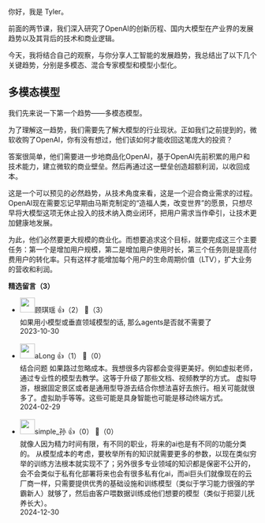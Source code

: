你好，我是 Tyler。

前面的两节课，我们深入研究了OpenAI的创新历程、国内大模型在产业界的发展趋势以及其背后的技术和商业逻辑。

今天，我将结合自己的观察，与你分享人工智能的发展趋势，我总结出了以下几个关键趋势，分别是多模态、混合专家模型和模型小型化。

## 多模态模型

我们先来说一下第一个趋势——多模态模型。

为了理解这一趋势，我们需要先了解大模型的行业现状。正如我们之前提到的，微软收购了OpenAI，你有没有想过，他们该如何才能收回这笔庞大的投资？

答案很简单，他们需要进一步地商品化OpenAI，基于OpenAI先前积累的用户和技术能力，建立微软的商业壁垒。然后再通过这一壁垒创造超额利润，以收回成本。

这是一个可以预见的必然趋势，从技术角度来看，这是一个迎合商业需求的过程。OpenAI现在需要忘记早期由马斯克制定的“造福人类，改变世界”的愿景，只想尽早将大模型这项无休止投入的技术纳入商业闭环，把用户需求当作牵引，让技术更加健康地发展。

为此，他们必然要更大规模的商业化。而想要追求这个目标，就要完成这三个主要任务：第一个是增加用户规模，第二是增加用户使用时长，第三个任务则是提高付费用户的转化率。只有这样才能增加每个用户的生命周期价值（LTV），扩大业务的营收和利润。
<div><strong>精选留言（3）</strong></div><ul>
<li><img src="https://static001.geekbang.org/account/avatar/00/11/ff/7b/cbe07b5c.jpg" width="30px"><span>顾琪瑶</span> 👍（2） 💬（3）<div>如果用小模型或垂直领域模型的话,  那么agents是否就不需要了</div>2023-10-30</li><br/><li><img src="https://static001.geekbang.org/account/avatar/00/24/c4/51/5bca1604.jpg" width="30px"><span>aLong</span> 👍（1） 💬（0）<div>结合问题 如果路过忽略成本。我想很多内容都会变得更美好。例如虚拟老师，通过专业性的模型去教学。这等于升级了那些文档、视频教学的方式。 虚拟导游，根据固定景区或者是通用型导游去结合你想法喜好去旅行。相关可能就很多了。虚拟助手等等。这些可能是具身智能也可能是移动终端方式。</div>2024-02-29</li><br/><li><img src="https://static001.geekbang.org/account/avatar/00/1c/96/dd/1620a744.jpg" width="30px"><span>simple_孙</span> 👍（0） 💬（0）<div>就像人因为精力时间有限，有不同的职业，将来的ai也是有不同的功能分类的。
从模型成本的考虑，要枚举所有的知识就需要更多的参数，以现在类似穷举的训练方法根本就实现不了；另外很多专业领域的知识都是保密不公开的，会不会类似于私有化部署将来也会有很多私有化ai，而ai巨头们就像现在的云厂商一样，只需要提供优秀的基础设施和训练模型（类似于学习能力很强的学霸新人）就够了，然后由客户喂数据训练成他们想要的模型（类似于把婴儿抚养长大）。</div>2024-12-30</li><br/>
</ul>